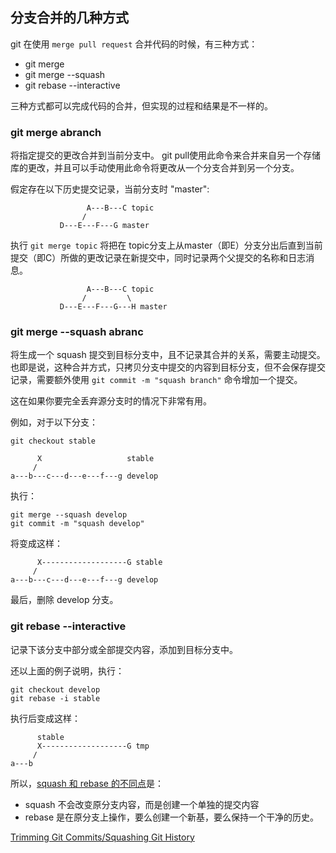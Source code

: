
## 分支合并的几种方式

git 在使用 `merge pull request` 合并代码的时候，有三种方式：

* git merge
* git merge --squash
* git rebase --interactive

三种方式都可以完成代码的合并，但实现的过程和结果是不一样的。

### git merge abranch

将指定提交的更改合并到当前分支中。 git pull使用此命令来合并来自另一个存储库的更改，并且可以手动使用此命令将更改从一个分支合并到另一个分支。

假定存在以下历史提交记录，当前分支时 "master":

                     A---B---C topic
                    /
               D---E---F---G master

执行 `git merge topic` 将把在 topic分支上从master（即E）分支分出后直到当前提交（即C）所做的更改记录在新提交中，同时记录两个父提交的名称和日志消息。

                     A---B---C topic
                    /         \
               D---E---F---G---H master



### git merge --squash abranc
将生成一个 squash 提交到目标分支中，且不记录其合并的关系，需要主动提交。也即是说，这种合并方式，只拷贝分支中提交的内容到目标分支，但不会保存提交记录，需要额外使用 `git commit -m "squash branch"` 命令增加一个提交。

这在如果你要完全丢弃源分支时的情况下非常有用。

例如，对于以下分支：

    git checkout stable

          X                   stable
         /                   
    a---b---c---d---e---f---g develop

执行：

    git merge --squash develop      
    git commit -m "squash develop"
将变成这样：

          X-------------------G stable
         /                   
    a---b---c---d---e---f---g develop
最后，删除 develop 分支。

### git rebase --interactive
记录下该分支中部分或全部提交内容，添加到目标分支中。

还以上面的例子说明，执行：

    git checkout develop
    git rebase -i stable

执行后变成这样：

          stable
          X-------------------G tmp
         /                     
    a---b


所以，[squash 和 rebase 的不同点](https://stackoverflow.com/questions/2427238/in-git-what-is-the-difference-between-merge-squash-and-rebase)是：
* squash 不会改变原分支内容，而是创建一个单独的提交内容
* rebase 是在原分支上操作，要么创建一个新基，要么保持一个干净的历史。

[Trimming Git Commits/Squashing Git History](https://stackoverflow.com/questions/2302736/trimming-git-commits-squashing-git-history/2302947#2302947)     
